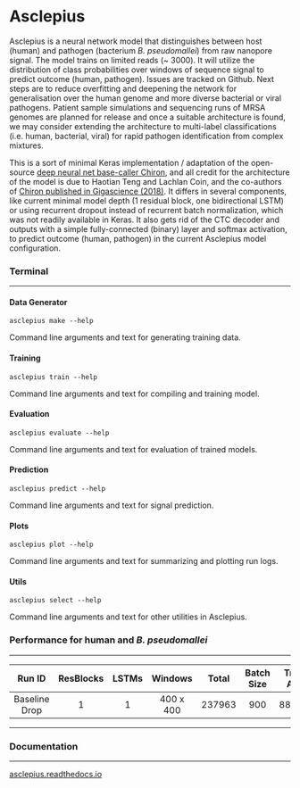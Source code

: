 # Asclepius

Asclepius is a neural network model that distinguishes between host (human) and pathogen (bacterium *B. pseudomallei*) from raw nanopore signal. The model trains on limited reads (~ 3000). It will utilize the distribution of class probabilities over windows of sequence signal to predict outcome (human, pathogen). Issues are tracked on Github. Next steps are to reduce overfitting and deepening the network for generalisation over the human genome and more diverse bacterial or viral pathogens. Patient sample simulations and sequencing runs of MRSA genomes are planned for release and once a suitable architecture is found, we may consider extending the architecture to multi-label classifications (i.e. human, bacterial, viral) for rapid pathogen identification from complex mixtures.

This is a sort of minimal Keras implementation / adaptation of the open-source [deep neural net base-caller Chiron](https://github.com/haotianteng/Chiron), and all credit for the architecture of the model is due to Haotian Teng and Lachlan Coin, and the co-authors of [Chiron published in Gigascience (2018)](https://academic.oup.com/gigascience/article/7/5/giy037/4966989). It differs in several components, like current minimal model depth (1 residual block, one bidirectional LSTM) or using recurrent dropout instead of recurrent batch normalization, which was not readily available in Keras. It also gets rid of the CTC decoder and outputs with a simple fully-connected (binary) layer and softmax activation, to predict outcome (human, pathogen) in the current Asclepius model configuration.

### Terminal
---

#### Data Generator

`asclepius make --help`

Command line arguments and text for generating training data.

#### Training 

`asclepius train --help`

Command line arguments and text for compiling and training model.

#### Evaluation

`asclepius evaluate --help`

Command line arguments and text for evaluation of trained models.

#### Prediction

`asclepius predict --help`

Command line arguments and text for signal prediction.

#### Plots

`asclepius plot --help`

Command line arguments and text for summarizing and plotting run logs.

#### Utils

`asclepius select --help`

Command line arguments and text for other utilities in Asclepius.

### Performance for human and *B. pseudomallei*
---

| Run ID         | ResBlocks | LSTMs  | Windows   | Total     | Batch Size  | Train. Acc. | Val. Acc. | Epoch  | Dropout  |
| :------------: | :-------: | :----: | :-------: | :-------: | :---------: | :---------: | :-------: | :----: | :------: |
| Baseline Drop  |  1        | 1      | 400 x 400 | 237963    | 900         | 88.81%      | 88.97%    | 16     | 0.2      |

---

### Documentation
---

[asclepius.readthedocs.io](https://asclepius.readthedocs.io)

